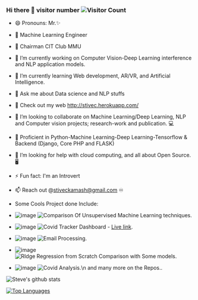 
### Hi there 👋 visitor number ![Visitor Count](https://profile-counter.glitch.me/Stephen-Kamau/count.svg)
- 😄 Pronouns: Mr.✨
- 🔰  Machine Learning Engineer 
- 🤖 Chairman CIT Club MMU
- 🔭 I’m currently working on Computer Vision-Deep Learning interference  and NLP application models. 
- 🌱 I’m currently learning Web development, AR/VR, and Artificial Intelligence.
- 💬 Ask me about Data science and NLP stuffs
- 💨 Check out my web  http://stivec.herokuapp.com/
- 👯 I’m looking to collaborate on Machine Learning/Deep Learning, NLP and Computer vision projects; research-work and publication. 💻
- 🛄 Proficient in Python-Machine Learning-Deep Learning-Tensorflow & Backend (Django, Core PHP and FLASK) 
- 🤔 I’m looking for help with cloud computing, and all about Open Source. 🖥
- ⚡ Fun fact: I'm an Introvert
- 📫 Reach out @stiveckamash@gmail.com ♾ 

- Some Cools Project done Include:
- ![image](https://user-images.githubusercontent.com/43881878/162915717-9d070bd7-db79-493a-b9a7-0edaa55fcb55.png) ![Comparison Of Unsupervised Machine Learning techniques ](https://github.com/Stephen-Kamau/Unsupervised_learning_algorithm_comparisons).
- ![image](https://user-images.githubusercontent.com/43881878/162915745-1091acbb-fa6d-421f-856d-22e7da7ff503.png)
![Covid Tracker Dashboard](https://github.com/Stephen-Kamau/covid19_dash_app) - [Live link](http://covidtracker2021.herokuapp.com/).
- ![image](https://user-images.githubusercontent.com/43881878/162915760-dca28d5d-db11-4204-a5f0-67c1451417a2.png)
![Email Processing](https://github.com/Stephen-Kamau/Email_processing-and-cleaning).
- ![image](https://user-images.githubusercontent.com/43881878/162915772-14571361-40c4-4f0a-b89d-376963614fd0.png)
![RIdge Regression from Scratch Comparison with Some models](https://github.com/Stephen-Kamau/Ridge_regression_From_scratch_comparison_with_other).
- ![image](https://user-images.githubusercontent.com/43881878/162915779-a25fd74e-c053-4354-a5d9-4d3aa7dc665d.png)
![Covid Analysis](https://github.com/Stephen-Kamau/Covid19_Analysis).\n
  and many more on the Repos..

 ![Steve's github stats](https://github-readme-stats.vercel.app/api?username=Stephen-Kamau&show_icons=true&theme=radical)
 
 [![Top Languages](https://github-readme-stats.vercel.app/api/top-langs/?username=Stephen-Kamau&layout=compact)](https://github.com/Stephen-Kamau/github-readme-stats)


